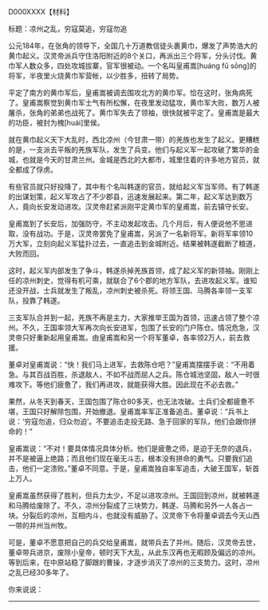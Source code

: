 D000XXXX【材料】

标题：凉州之乱，穷寇莫追，穷寇勿追



公元184年，在张角的领导下，全国几十万道教信徒头裹黄巾，爆发了声势浩大的黄巾起义。汉灵帝派兵守住洛阳附近的8个关口，再派出三个将军，分头讨伐。黄巾军人数众多，四处攻城拔寨，官军很被动。一个名叫皇甫嵩[huáng fǔ sōng]的将军，半夜里火烧黄巾军营帐，以少胜多，扭转了局势。

平定了南方的黄巾军后，皇甫嵩被调去围攻北方的黄巾军。恰在这时，张角病死了。皇甫嵩察觉到黄巾军士气有所松懈，在夜里发动猛攻，黄巾军大败，数万人被屠杀，张角的弟弟也战死了。黄巾军失去了领袖，很快就被平定了。皇甫嵩是最大的功臣，被封为槐[huái]里侯。

就在黄巾起义天下大乱时，西北凉州（今甘肃一带）的羌族也发生了起义。更糟糕的是，一支派去平叛的羌族军队，发生了兵变。他们与起义军一起攻破了繁华的金城，也就是今天的甘肃兰州。金城是西北的大都市，城里住着的许多地方官员，就全都成了俘虏。

有些官员就只好投降了，其中有个名叫韩遂的官员，就给起义军当军师。有了韩遂的出谋划策，起义军攻占了不少郡县，迅速发展起来。第二年，起义军达到数万人，竟向长安发动进攻。汉灵帝赶紧派刚平定黄巾军的皇甫嵩，前去镇守长安。

皇甫嵩到了长安后，加强防守，不主动发起攻击。几个月后，有人便说他不思进取，没有战功。于是，汉灵帝罢免了皇甫嵩，另派了一名新将军。新将军率领10万大军，立刻向起义军猛扑过去，一直追击到金城附近。结果被韩遂截断了粮道，大败而回。

这时，起义军内部发生了争斗，韩遂杀掉羌族首领，成了起义军的新领袖。刚刚上任的凉州刺史，觉得有机可乘，就联合了6个郡的地方军队，去进攻起义军。谁知还没开战，士兵就发生了叛乱，凉州刺史被杀死。将领王国、马腾各率领一支军队，投靠了韩遂。

三支军队合并到一起，羌族不再是主力，大家推举王国为首领，迅速占领了整个凉州。不久，王国率领大军再次向长安进军，包围了长安的门户陈仓。情况危急，汉灵帝只好重新起用皇甫嵩。由皇甫嵩和另一个将军董卓，各率领2万人，前去救援。

董卓对皇甫嵩说：“快！我们马上进军，去救陈仓吧？”皇甫嵩摆摆手说：“不用着急。与其百战百胜，杀退敌人，不如不战而屈人之兵。陈仓城池坚固，敌人一时很难攻下。等他们疲惫了，我们再进攻，就能获得大胜。因此现在不必去救。”

果然，从冬天到春天，王国包围了陈仓80多天，也无法攻破。士兵们全都疲惫不堪，王国只好解除包围，开始撤退。皇甫嵩率军正准备追击。董卓说：“兵书上说：‘穷寇勿追，归众勿迫’。不要追击走投无路、急于回家的军队，他们会跟你拼命的！”

皇甫嵩说：“不对！要具体情况具体分析。他们是疲惫之师，是迫于无奈的退兵，并不是被逼上绝路；而且他们现在毫无斗志，根本没有拼命的勇气。只要我们追击，他们一定溃败。”董卓不同意。于是，皇甫嵩独自率军追击，大破王国军，斩首上万人。

皇甫嵩虽然获得了胜利，但兵力太少，不足以进攻凉州。王国回到凉州，就被韩遂和马腾给废除了。不久，凉州分裂成了三块势力，韩遂、马腾和另外一人各占一块。分裂后的凉州，互相内斗，也就没有威胁了。汉灵帝下令将董卓调去今天山西一带的并州当州牧。

可是，董卓不愿意把自己的兵交给皇甫嵩，就带兵去了并州。随后，汉灵帝去世，董卓带兵进京，废除小皇帝，顿时天下大乱，从此东汉再也无暇顾及偏远的凉州。等到后来，在中原站稳了脚跟的曹操，才逐步消灭了凉州的三支势力。这时，凉州之乱已经30多年了。



你来说说：







---

